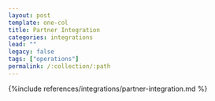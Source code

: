 ```yaml
---
layout: post
template: one-col
title: Partner Integration
categories: integrations
lead: ""
legacy: false
tags: ["operations"]
permalink: /:collection/:path
---
```


{%include references/integrations/partner-integration.md %}

